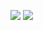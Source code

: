 ![](https://raw.githubusercontent.com/primeeagle/github-stats/master/generated/overview.svg#gh-dark-mode-only)
![](https://raw.githubusercontent.com/primeeagle/github-stats/master/generated/languages.svg#gh-dark-mode-only)
